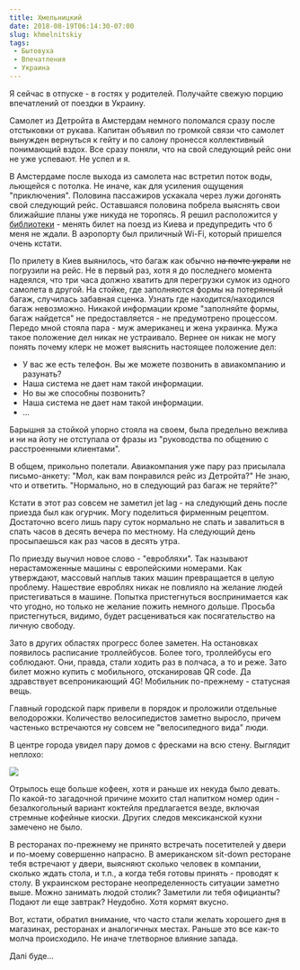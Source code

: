 ```yaml
---
title: Хмельницкий
date: 2018-08-19T06:14:30-07:00
slug: khmelnitskiy
tags:
 - Бытовуха
 - Впечатления
 - Украина
---
```


Я сейчас в отпуске - в гостях у родителей. Получайте свежую порцию впечатлений
от поездки в Украину.

Самолет из Детройта в Амстердам немного поломался сразу после отстыковки от
рукава. Капитан объявил по громкой связи что самолет вынужден вернуться к гейту
и по салону пронесся коллективный понимающий вздох. Все сразу поняли, что на
свой следующий рейс они не уже успевают. Не успел и я.

В Амстердаме после выхода из самолета нас встретил поток воды, льющейся с
потолка. Не иначе, как для усиления ощущения "приключения". Половина пассажиров
ускакала через лужи догонять свой следующий рейс. Оставшаяся половина побрела
выяснять свои ближайшие планы уже никуда не торопясь. Я решил расположится у
[библиотеки][1] - менять билет на поезд из Киева и предупредить что б меня не
ждали. В аэропорту был приличный Wi-Fi, который пришелся очень кстати.

<!--more-->

По прилету в Киев выянилось, что багаж как обычно ~~на почте украли~~ не
погрузили на рейс. Не в первый раз, хотя я до последнего момента надеялся,
что три часа должно хватить для перегрузки сумок из одного самолета в другой.
На стойке, где заполняются формы на потерянный багаж, случилась забавная сценка.
Узнать где находится/находился багаж невозможно. Никакой информации кроме
"заполняйте формы, багаж найдется" не предоставляется - не предумотрено
процессом. Передо мной стояла пара - муж американец и жена украинка. Мужа такое
положение дел никак не устраивало. Вернее он никак не могу понять почему клерк
не может выяснить настоящее положение дел:

 - У вас же есть телефон. Вы же можете позвонить в авиакомпанию и разунать?
 - Наша система не дает нам такой информации.
 - Но вы же способны позвонить?
 - Наша система не дает нам такой информации.
 - ...

Барышня за стойкой упорно стояла на своем, была предельно вежлива и ни на йоту
не отступала от фразы из "руководства по общению с расстроенными клиентами". 

В общем, прикольно полетали. Авиакомпания уже пару раз присылала письмо-анкету:
"Мол, как вам понравился рейс из Детройта?" Не знаю, что и ответить. "Нормально,
но в следующий раз багаж не теряйте?"

Кстати в этот раз совсем не заметил jet lag - на следующий день после приезда
был как огурчик. Могу поделиться фирменным рецептом. Достаточно всего лишь пару
суток нормально не спать и завалиться в спать часов в десять вечера по местному.
На следующий день просыпаешься как раз часов в десять утра.

По приезду выучил новое слово - "евробляхи". Так называют нерастаможенные машины
с европейскими номерами. Как утверждают, массовый наплыв таких машин
превращается в целую проблему. Нашествие евроблях никак не повлияло на желание
людей пристегиваться в машине. Попытка пристегнуться воспринимается как что
угодно, но только не желание пожить немного дольше. Просьба пристегнуться,
видимо, будет расцениваться как посягательство на личную свободу.

Зато в других областях прогресс более заметен. На остановках появилось
расписание троллейбусов. Более того, троллейбусы его соблюдают. Они, правда,
стали ходить раз в полчаса, а то и реже. Зато билет можно купить с мобильного,
отсканировав QR code. Да здравствует всепроникающий 4G! Мобильник по-прежнему -
статусная вещь.

Главный городской парк привели в порядок и проложили отдельные велодорожки.
Количество велосипедистов заметно выросло, причем частенько встречаются ну
совсем не "велосипедного вида" люди.

В центре города увидел пару домов с фресками на всю стену. Выглядит неплохо:

[![](/2018/08/mural_small.jpg)](/2018/08/mural.jpg)

Отрылось еще больше кофеен, хотя и раньше их некуда было девать. По какой-то
загадочной причине мохито стал напитком номер один - безалкогольный вариант
коктейля предлагается везде, включая стремные кофейные киоски. Других следов
мексиканской кухни замечено не было.

В ресторанах по-прежнему не принято встречать посетителей у двери и по-моему
совершенно напрасно. В американском sit-down ресторане тебя встречают у двери,
выясняют сколько человек в компании, сколько ждать стола, и т.п., а когда тебя
готовы принять - проводят к столу. В украинском ресторане неопределенность
ситуации заметно выше. Можно занимать людой столик? Заметили ли тебя официанты? 
Подают ли еще завтрак? Неудобно. Хотя кормят вкусно.

Вот, кстати, обратил внимание, что часто стали желать хорошего дня в магазинах,
ресторанах и аналогичных местах. Раньше это все как-то молча происходило. Не
иначе тлетворное влияние запада.

Далі буде...

[1]: https://www.schiphol.nl/en/facilities/airport-library/
